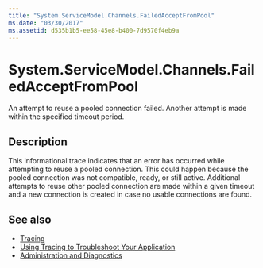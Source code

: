 ```yaml
---
title: "System.ServiceModel.Channels.FailedAcceptFromPool"
ms.date: "03/30/2017"
ms.assetid: d535b1b5-ee58-45e8-b400-7d9570f4eb9a
---
```

# System.ServiceModel.Channels.FailedAcceptFromPool
An attempt to reuse a pooled connection failed. Another attempt is made within the specified timeout period.  
  
## Description  
 This informational trace indicates that an error has occurred while attempting to reuse a pooled connection. This could happen because the pooled connection was not compatible, ready, or still active. Additional attempts to reuse other pooled connection are made within a given timeout and a new connection is created in case no usable connections are found.  
  
## See also
- [Tracing](../../../../../docs/framework/wcf/diagnostics/tracing/index.md)
- [Using Tracing to Troubleshoot Your Application](../../../../../docs/framework/wcf/diagnostics/tracing/using-tracing-to-troubleshoot-your-application.md)
- [Administration and Diagnostics](../../../../../docs/framework/wcf/diagnostics/index.md)
